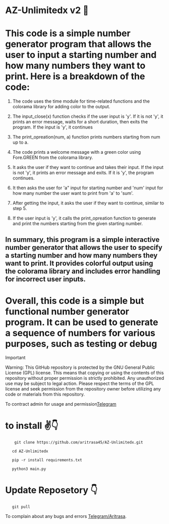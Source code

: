 
# AZ-Unlimitedx v2 🤩
<h1>
This code is a simple number generator program that allows the user to input a starting number and how many numbers they want to print. Here is a breakdown of the code:
</h1>

1. The code uses the time module for time-related functions and the colorama library for adding color to the output.

2. The input_close(x) function checks if the user input is 'y'. If it is not 'y', it prints an error message, waits for a short duration, then exits the program. If the input is 'y', it continues 

3. The print_opreation(num, a) function prints numbers starting from num up to a.

4. The code prints a welcome message with a green color using Fore.GREEN from the colorama library.

5. It asks the user if they want to continue and takes their input. If the input is not 'y', it prints an error message and exits. If it is 'y', the program continues.

6. It then asks the user for 'a" input for  starting number and 'num' input for how many number the user want to print from 'a' to 'sum'.

7. After getting the input, it asks the user if they want to continue, similar to step 5.

8. If the user input is 'y', it calls the print_opreation function to generate and print the numbers starting from the given starting number.


## In summary, this program is a simple interactive number generator that allows the user to specify a starting number and how many numbers they want to print. It provides colorful output using the colorama library and includes error handling for incorrect user inputs.
<h1>
Overall, this code is a simple but functional number generator program. It can be used to generate a sequence of numbers for various purposes, such as testing or debug

</h1>



> [!IMPORTANT]
> Warning: This GitHub repository is protected by the GNU General Public License (GPL) license. This means that copying or using the contents of this repository without proper permission is strictly prohibited. Any unauthorized use may be subject to legal action. Please respect the terms of the GPL license and seek permission from the repository owner before utilizing any code or materials from this repository.



To contract admin for usage and permission[Telegram](https://telegram.me/zsxxsz1)





 
 # to install ✌️👇

        git clone https://github.com/aritrasa45/AZ-Unlimitedx.git

       cd AZ-Unlimitedx

       pip -r install requirements.txt
 
       python3 main.py



# Update Reposetory 👇

       git pull



To complain about any bugs and errors [Telegram/Aritrasa](https://t.me/zsxxsz1).

